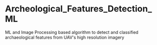 # Archeological_Features_Detection_ML
ML and Image Processing based algorithm to detect and classified archaeological features from UAV's high resolution imagery

